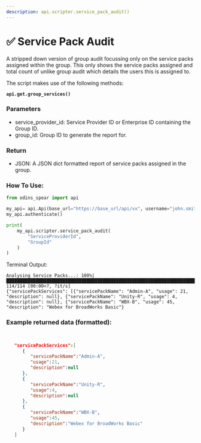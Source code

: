 ```yaml
---
description: api.scripter.service_pack_audit()
---
```


# ✅ Service Pack Audit

A stripped down version of group audit focussing only on the service packs assigned within the group. This only shows the service packs assigned and total count of unlike group audit which details the users this is assigned to.

The script makes use of the following methods:

<pre class="language-python"><code class="lang-python"><strong>api.get.group_services()
</strong></code></pre>

### Parameters&#x20;

* service\_provider\_id: Service Provider ID or Enterprise ID containing the Group ID.
* group\_id: Group ID to generate the report for.

### Return

* JSON: A JSON dict formatted report of service packs assigned in the group.

### How To Use:

```python
from odins_spear import api

my_api= api.Api(base_url="https://base_url/api/vx", username="john.smith", password="ODIN_INSTANCE_1")
my_api.authenticate()

print(
    my_api.scripter.service_pack_audit(
        "ServiceProviderId",
        "GroupId"
    )
)
```
Terminal Output:
```
Analysing Service Packs...: 100%|█████████████████████████████████████████████████████████████████████████████████████████████████████████████████████████████████████████████████████████████████| 114/114 [00:00<?, ?it/s] 
{"servicePackServices": [{"servicePackName": "Admin-A", "usage": 21, "description": null}, {"servicePackName": "Unity-R", "usage": 4, "description": null}, {"servicePackName": "WBX-B", "usage": 45, "description": "Webex for BroadWorks Basic"}

```

### Example returned data (formatted):

```json


   "servicePackServices":[
      {
         "servicePackName":"Admin-A",
         "usage":21,
         "description":null
      },
      {
         "servicePackName":"Unity-R",
         "usage":4,
         "description":null
      },
      {
         "servicePackName":"WBX-B",
         "usage":45,
         "description":"Webex for BroadWorks Basic"
      }
   ]
```
